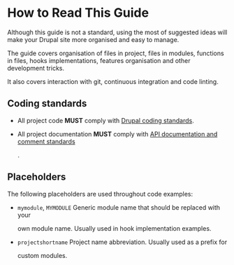# How to Read This Guide

Although this guide is not a standard, using the most of suggested ideas will make your Drupal site more organised and easy to manage.

The guide covers organisation of files in project, files in modules, functions in files, hooks implementations, features organisation and other development tricks.

It also covers interaction with git, continuous integration and code linting.

## Coding standards

* All project code **MUST** comply with [Drupal coding standards](https://www.drupal.org/docs/develop/standards).
* All project documentation **MUST** comply with [API documentation and comment standards](https://www.drupal.org/coding-standards/docs)

  .

## Placeholders

The following placeholders are used throughout code examples:

* `mymodule`, `MYMODULE` Generic module name that should be replaced with your

  own module name. Usually used in hook implementation examples.

* `projectshortname` Project name abbreviation. Usually used as a prefix for

  custom modules.

